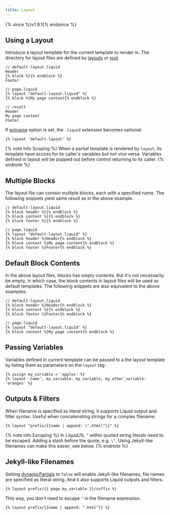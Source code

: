 ```yaml
---
title: Layout
---
```


{% since %}v1.9.1{% endsince %}

## Using a Layout

Introduce a layout template for the current template to render in. The directory for layout files are defined by [layouts][layouts] or [root][root].

```liquid
// default-layout.liquid
Header
{% block %}{% endblock %}
Footer

// page.liquid
{% layout "default-layout.liquid" %}
{% block %}My page content{% endblock %}

// result
Header
My page content
Footer
```

If [extname][extname] option is set, the `.liquid` extension becomes optional:

```liquid
{% layout 'default-layout' %}
```

{% note info Scoping %}
When a partial template is rendered by <code>layout</code>, its template have access for its caller's variables but not vice versa. Variables defined in layout will be popped out before control returning to its caller.
{% endnote %}

## Multiple Blocks

The layout file can contain multiple blocks, each with a specified name. The following snippets yield same result as in the above example.

```liquid
// default-layout.liquid
{% block header %}{% endblock %}
{% block content %}{% endblock %}
{% block footer %}{% endblock %}

// page.liquid
{% layout "default-layout.liquid" %}
{% block header %}Header{% endblock %}
{% block content %}My page content{% endblock %}
{% block footer %}Footer{% endblock %}
```

## Default Block Contents

In the above layout files, blocks has empty contents. But it's not necessarily be empty, in which case, the block contents in layout files will be used as default templates. The following snippets are also equivalent to the above examples:

```liquid
// default-layout.liquid
{% block header %}Header{% endblock %}
{% block content %}{% endblock %}
{% block footer %}Footer{% endblock %}

// page.liquid
{% layout "default-layout.liquid" %}
{% block content %}My page content{% endblock %}
```

## Passing Variables

Variables defined in current template can be passed to a the layout template by listing them as parameters on the `layout` tag:

```liquid
{% assign my_variable = 'apples' %}
{% layout 'name', my_variable: my_variable, my_other_variable: 'oranges' %}
```

## Outputs & Filters

When filename is specified as literal string, it supports Liquid output and filter syntax. Useful when concatenating strings for a complex filename.

```liquid
{% layout "prefix/{{name | append: \".html\"}}" %}
```

{% note info Escaping %}
In LiquidJS, `"` within quoted string literals need to be escaped. Adding a slash before the quote, e.g. `\"`. Using Jekyll-like filenames can make this easier, see below.
{% endnote %}

## Jekyll-like Filenames

Setting [dynamicPartials][dynamicPartials] to `false` will enable Jekyll-like filenames, file names are specified as literal string. And it also supports Liquid outputs and filters.

```liquid
{% layout prefix/{{ page.my_variable }}/suffix %}
```

This way, you don't need to escape `"` in the filename expression.

```liquid
{% layout prefix/{{name | append: ".html"}} %}
```

[extname]: ../api/interfaces/liquid_options_.liquidoptions.html#Optional-extname
[root]: ../api/interfaces/liquid_options_.liquidoptions.html#Optional-root
[layouts]: ../api/interfaces/liquid_options_.liquidoptions.html#Optional-layouts
[dynamicPartials]: ../api/interfaces/liquid_options_.liquidoptions.html#dynamicPartials
